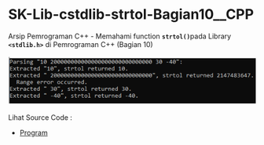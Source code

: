 # SK-Lib-cstdlib-strtol-Bagian10__CPP
Arsip Pemrograman C++ - Memahami function <code><b>strtol()</b></code>pada Library <code><b>&lt;stdlib.h></b></code> di Pemrograman C++ (Bagian 10)<br><br>
<img src="https://github.com/RizkyKhapidsyah/SK-Lib-cstdlib-strtol-Bagian10__CPP/blob/master/SK-Lib-cstdlib-strtol-Bagian10__CPP/x64/result/001.PNG"><br><br>
Lihat Source Code : <br>
- <a href="https://github.com/RizkyKhapidsyah/SK-Lib-cstdlib-strtol-Bagian10__CPP/blob/master/SK-Lib-cstdlib-strtol-Bagian10__CPP/Source.cpp">Program</a>
